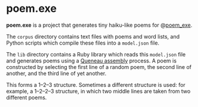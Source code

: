 poem.exe
========

**poem.exe** is a project that generates tiny haiku-like poems for
@[poem_exe][poem_exe].

The `corpus` directory contains text files with poems and word lists, and
Python scripts which compile these files into a `model.json` file.

The `lib` directory contains a Ruby library which reads this `model.json` file
and generates poems using a [Queneau assembly][queneau] process. A poem is
constructed by selecting the first line of a random poem, the second line of
another, and the third line of yet another.

This forms a 1–2–3 structure. Sometimes a different structure is used: for
example, a 1–2–2–3 structure, in which two middle lines are taken from two
different poems.

[poem_exe]: https://twitter.com/poem_exe
[queneau]: http://www.crummy.com/2011/08/18/0
